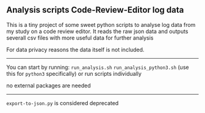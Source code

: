 ## Analysis scripts Code-Review-Editor log data

This is a tiny project of some sweet python scripts to analyse log data from my study on a code review editor.
It reads the raw json data and outputs severall csv files with more useful data for further analysis

For data privacy reasons the data itself is not included.

---

You can start by running:
`run_analysis.sh`
`run_analysis_python3.sh` (use this for `python3` specifically)
or run scripts individually

no external packages are needed

---

`export-to-json.py` is considered deprecated